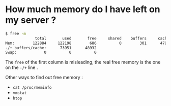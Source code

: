 # How much memory do I have left on my server ?

```bash
$ free -m
             total       used       free     shared    buffers     cached
Mem:        122884     122198        686          0        301      47944
-/+ buffers/cache:      73951      48932
Swap:            0          0          0

``` 

The `free` of the first column is misleading, the real free memory is the one
on the `-/+` line .

Other ways to find out free memory :

- `cat /proc/meminfo`
- `vmstat`
- `htop`